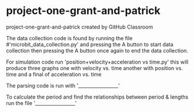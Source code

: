 # project-one-grant-and-patrick
project-one-grant-and-patrick created by GitHub Classroom

The data collection code is found by running the file #'microbit_data_collection.py' and pressing the A button to start data collection then pressing the A button once again to end the data collection.

For simulation code run 'position+velocity+acceleration vs time.py' this will produce three graphs one with velocity vs. time
another with position vs. time and a final of acceleration vs. time

The parsing code is run with '_________________'

To calculate the period and find the relationships between period & lengths run the file '_________________'
